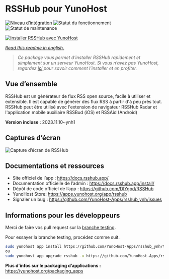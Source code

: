 <!--
N.B.: This README was automatically generated by https://github.com/YunoHost/apps/tree/master/tools/README-generator
It shall NOT be edited by hand.
-->

# RSSHub pour YunoHost

[![Niveau d’intégration](https://dash.yunohost.org/integration/rsshub.svg)](https://dash.yunohost.org/appci/app/rsshub) ![Statut du fonctionnement](https://ci-apps.yunohost.org/ci/badges/rsshub.status.svg) ![Statut de maintenance](https://ci-apps.yunohost.org/ci/badges/rsshub.maintain.svg)

[![Installer RSSHub avec YunoHost](https://install-app.yunohost.org/install-with-yunohost.svg)](https://install-app.yunohost.org/?app=rsshub)

*[Read this readme in english.](./README.md)*

> *Ce package vous permet d’installer RSSHub rapidement et simplement sur un serveur YunoHost.
Si vous n’avez pas YunoHost, regardez [ici](https://yunohost.org/#/install) pour savoir comment l’installer et en profiter.*

## Vue d’ensemble

RSSHub est un générateur de flux RSS open source, facile à utiliser et extensible. Il est capable de générer des flux RSS à partir d'à peu près tout. RSSHub peut être utilisé avec l'extension de navigateur RSSHub Radar et l'application mobile auxiliaire RSSBud (iOS) et RSSAid (Android)


**Version incluse :** 2023.11.10~ynh1

## Captures d’écran

![Capture d’écran de RSSHub](./doc/screenshots/screenshot.png)

## Documentations et ressources

* Site officiel de l’app : <https://docs.rsshub.app/>
* Documentation officielle de l’admin : <https://docs.rsshub.app/install/>
* Dépôt de code officiel de l’app : <https://github.com/DIYgod/RSSHub>
* YunoHost Store: <https://apps.yunohost.org/app/rsshub>
* Signaler un bug : <https://github.com/YunoHost-Apps/rsshub_ynh/issues>

## Informations pour les développeurs

Merci de faire vos pull request sur la [branche testing](https://github.com/YunoHost-Apps/rsshub_ynh/tree/testing).

Pour essayer la branche testing, procédez comme suit.

``` bash
sudo yunohost app install https://github.com/YunoHost-Apps/rsshub_ynh/tree/testing --debug
ou
sudo yunohost app upgrade rsshub -u https://github.com/YunoHost-Apps/rsshub_ynh/tree/testing --debug
```

**Plus d’infos sur le packaging d’applications :** <https://yunohost.org/packaging_apps>